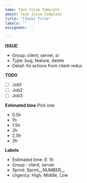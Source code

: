 ```yaml
---
name: Task Issue Template
about: Task Issue Template
title: "[Task] Title"
labels: ''
assignees: ''

---
```


**ISSUE**

- Group: client, server, sr
- Type: bug, feature, delete
- Detail: fix actions from client redux

**TODO**

- [ ]  Job1
- [ ]  Job2
- [ ]  Job3

**Estimated time**
Pick one

- 0.5h
- 1h
- 1.5h
- 2h
- 2.5h
- 3h

**Labels**

- Estimated time: E: 1h
- Group : client, server
- Sprint: Sprint__NUMBER__
- Urgency: High, Middle, Low

